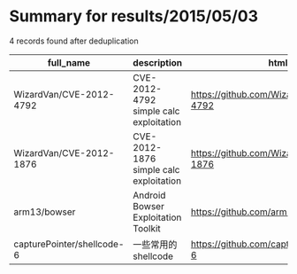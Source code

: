 
# Summary for results/2015/05/03
    
4 records found after deduplication

| full_name | description | html_url | matched_list | matched_count | pushed_at | size | stargazers_count | language | forks_count | vul_ids |
|----------------------------|----------------------------------------|-----------------------------------------------|----------------------|-----------------|---------------------------|--------|--------------------|------------|---------------|-------------------|
| WizardVan/CVE-2012-4792 | CVE-2012-4792 simple calc exploitation | https://github.com/WizardVan/CVE-2012-4792 | ['cve-2', 'exploit'] | 2 | 2015-05-03 18:54:03+00:00 | 144 | 0 | HTML | 1 | ['CVE-2012-4792'] |
| WizardVan/CVE-2012-1876 | CVE-2012-1876 simple calc exploitation | https://github.com/WizardVan/CVE-2012-1876 | ['cve-2', 'exploit'] | 2 | 2015-05-03 18:47:47+00:00 | 188 | 0 | HTML | 0 | ['CVE-2012-1876'] |
| arm13/bowser | Android Bowser Exploitation Toolkit | https://github.com/arm13/bowser | ['exploit'] | 1 | 2015-05-03 14:07:25+00:00 | 138 | 3 | Python | 4 | [] |
| capturePointer/shellcode-6 | 一些常用的 shellcode | https://github.com/capturePointer/shellcode-6 | ['shellcode'] | 1 | 2015-05-03 07:15:34+00:00 | 144 | 0 | Assembly | 0 | [] |
